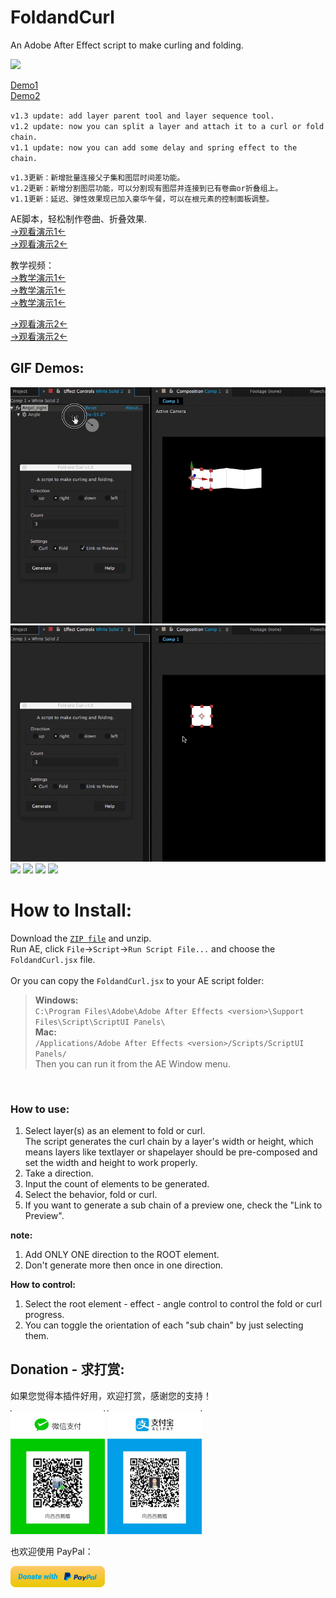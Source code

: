 # FoldandCurl
An Adobe After Effect script to make curling and folding.  

![](https://img.zcool.cn/community/02e12f58c8d85ea801219c778b5cf4.gif)

[Demo1](http://www.bilibili.com/video/av8042868/index_1.html)  
[Demo2](http://www.bilibili.com/video/av8042868/index_2.html)  

`v1.3 update: add layer parent tool and layer sequence tool.`  
`v1.2 update: now you can split a layer and attach it to a curl or fold chain.`  
`v1.1 update: now you can add some delay and spring effect to the chain.`  
  
`v1.3更新：新增批量连接父子集和图层时间差功能。`  
`v1.2更新：新增分割图层功能，可以分割现有图层并连接到已有卷曲or折叠组上。`  
`v1.1更新：延迟、弹性效果现已加入豪华午餐，可以在根元素的控制面板调整。`  

AE脚本，轻松制作卷曲、折叠效果.  
[->观看演示1<-](http://www.bilibili.com/video/av8042868/index_2.html)  
[->观看演示2<-](http://www.bilibili.com/video/av8042868/index_2.html)  

教学视频：  
[->教学演示1<-](https://www.bilibili.com/video/av9177334/?p=1)  
[->教学演示1<-](https://www.bilibili.com/video/av9177334/?p=2)  
[->教学演示1<-](https://www.bilibili.com/video/av9177334/?p=3)  

[->观看演示2<-](http://www.bilibili.com/video/av8042868/index_2.html)  
[->观看演示2<-](http://www.bilibili.com/video/av8042868/index_2.html)  
## GIF Demos:
![](https://github.com/bigxixi/ReadMe-Resources/blob/master/FoldandCurl/fold_demo.gif)
![](https://github.com/bigxixi/ReadMe-Resources/blob/master/FoldandCurl/curl_demo.gif)  
![](https://img.zcool.cn/community/023b7c58c8d7f7a801219c771e5b86.gif)
![](https://img.zcool.cn/community/0208b058c8d806a801219c77f849c3.gif)
![](https://img.zcool.cn/community/02f62a58c8d849a801219c771e57e5.gif)
![](https://img.zcool.cn/community/02a88458c8d86fa801219c7783cca8.gif)


# How to Install:
Download the [`ZIP file`](https://github.com/bigxixi/FoldandCurl/archive/master.zip) and unzip.</br>
Run AE, click `File`->`Script`->`Run Script File...` and choose the `FoldandCurl.jsx` file.  
</br>
Or you can copy the `FoldandCurl.jsx` to your AE script folder:
>**Windows:**  
>`C:\Program Files\Adobe\Adobe After Effects <version>\Support Files\Script\ScriptUI Panels\`  
>**Mac:**  
>`/Applications/Adobe After Effects <version>/Scripts/ScriptUI Panels/`  
Then you can run it from the AE Window menu.  
</br>

### How to use:  
1. Select layer(s) as an element to fold or curl.  
The script generates the curl chain by a layer's width or height, which means layers like textlayer or shapelayer should be pre-composed and set the width and height to work properly.  
2. Take a direction.  
3. Input the count of elements to be generated.  
4. Select the behavior, fold or curl.    
5. If you want to generate a sub chain of a preview one, check the "Link to Preview".   

**note:**  
 1. Add ONLY ONE direction to the ROOT element.  
 2. Don't generate more then once in one direction.  

**How to control:**  
 1. Select the root element - effect - angle control to control the fold or curl progress.  
 2. You can toggle the orientation of each "sub chain" by just selecting them.  
 
## Donation - 求打赏:
如果您觉得本插件好用，欢迎打赏，感谢您的支持！  

[<img src="https://raw.githubusercontent.com/bigxixi/bigxixi.github.io/master/donate/index.hyperesources/wechat.png" width="30%" height="30%">](http://bigxixi.com/donate/index.html)
[<img src="https://raw.githubusercontent.com/bigxixi/bigxixi.github.io/master/donate/index.hyperesources/alipay%402x.jpg" width="30%" height="30%">](http://bigxixi.com/donate/index.html)  

也欢迎使用 PayPal：  

[<img src="https://raw.githubusercontent.com/bigxixi/bigxixi.github.io/master/donate/index.hyperesources/paypal.png" width="30%" height="30%">](https://www.paypal.me/bigxixi/)  
